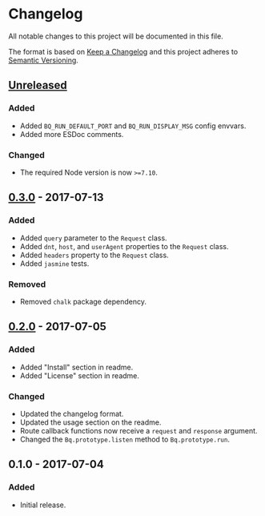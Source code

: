 Changelog
=========
All notable changes to this project will be documented in this file.

The format is based on [Keep a Changelog](http://keepachangelog.com/en/1.0.0/)
and this project adheres to [Semantic Versioning](http://semver.org/spec/v2.0.0.html).

[Unreleased]
------------
### Added
- Added `BQ_RUN_DEFAULT_PORT` and `BQ_RUN_DISPLAY_MSG` config envvars.
- Added more ESDoc comments.

### Changed
- The required Node version is now `>=7.10`.

[0.3.0] - 2017-07-13
--------------------
### Added
- Added `query` parameter to the `Request` class.
- Added `dnt`, `host`, and `userAgent` properties to the `Request` class.
- Added `headers` property to the `Request` class.
- Added `jasmine` tests.

### Removed
- Removed `chalk` package dependency.

[0.2.0] - 2017-07-05
--------------------
### Added
- Added "Install" section in readme.
- Added "License" section in readme.

### Changed
- Updated the changelog format.
- Updated the usage section on the readme.
- Route callback functions now receive a `request` and `response` argument.
- Changed the `Bq.prototype.listen` method to `Bq.prototype.run`.

0.1.0 - 2017-07-04
------------------
### Added
- Initial release.

[Unreleased]: https://github.com/becquerel-js/framework/compare/v0.2.0...HEAD
[0.3.0]: https://github.com/becquerel-js/framework/compare/v0.2.0...v0.3.0
[0.2.0]: https://github.com/becquerel-js/framework/compare/v0.1.0...v0.2.0